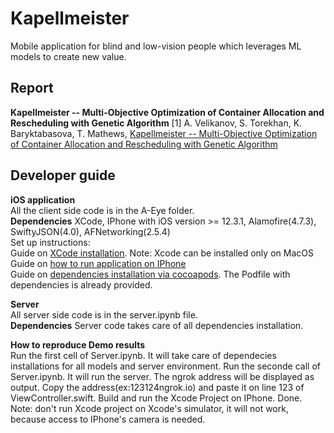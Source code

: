 # Kapellmeister
Mobile application for blind and low-vision people which leverages ML models to create new value. 

## Report

**Kapellmeister -- Multi-Objective Optimization of Container Allocation and Rescheduling with Genetic Algorithm**
[1] A. Velikanov, S. Torekhan, K. Baryktabasova, T. Mathews,  [Kapellmeister -- Multi-Objective Optimization of Container Allocation and Rescheduling with Genetic Algorithm](GenGenPaper.pdf)

## Developer guide

**iOS application**<br/>
All the client side code is in the A-Eye folder.<br/>
**Dependencies** XCode, IPhone with iOS version >= 12.3.1, Alamofire(4.7.3), SwiftyJSON(4.0), AFNetworking(2.5.4)<br/>
Set up instructions:<br/>
Guide on [XCode installation](https://medium.com/@LondonAppBrewery/how-to-download-and-setup-xcode-10-for-ios-development-b63bed1865c). Note: Xcode can be installed only on MacOS<br/>
Guide on [how to run application on IPhone](https://codewithchris.com/deploy-your-app-on-an-iphone/)<br/>
Guide on [dependencies installation via cocoapods](https://www.raywenderlich.com/626-cocoapods-tutorial-for-swift-getting-started). The Podfile with dependencies is already provided. <br/>

**Server**<br/>
All server side code is in the server.ipynb file.<br/>
**Dependencies** Server code takes care of all dependencies installation.<br/>

**How to reproduce Demo results**<br/>
Run the first cell of Server.ipynb. It will take care of dependecies installations for all models and server environment. 
Run the seconde call of Server.ipynb. It will run the server. The ngrok address will be displayed as output. Copy the address(ex:123124ngrok.io) and paste it on line 123 of ViewController.swift. Build and run the Xcode Project on IPhone. Done. Note: don't run Xcode project on Xcode's simulator, it will not work, because access to IPhone's camera is needed. <br/>
